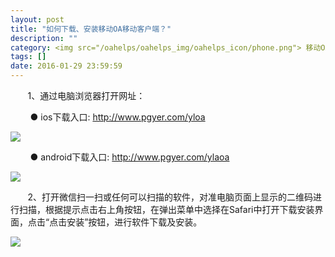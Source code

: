 ```yaml
---
layout: post
title: "如何下载、安装移动OA移动客户端？"
description: ""
category: <img src="/oahelps/oahelps_img/oahelps_icon/phone.png"> 移动OA移动客户端
tags: []
date: 2016-01-29 23:59:59
---
```

&#160; &#160; &#160; &#160;1、通过电脑浏览器打开网址：

&#160; &#160; &#160; &#160; ● ios下载入口: http://www.pgyer.com/yloa

![](../../../../../../../../oahelps_img/oa_1.png)

&#160; &#160; &#160; &#160; ● android下载入口: http://www.pgyer.com/ylaoa

![](../../../../../../../../oahelps_img/oa_2.png)

&#160; &#160; &#160; &#160;2、打开微信扫一扫或任何可以扫描的软件，对准电脑页面上显示的二维码进行扫描，根据提示点击右上角按钮，在弹出菜单中选择在Safari中打开下载安装界面，点击“点击安装”按钮，进行软件下载及安装。

![](../../../../../../../../oahelps_img/oa_3.png)